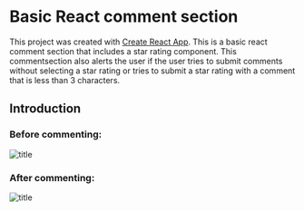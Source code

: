 # Basic React comment section

This project was created with [Create React App](https://github.com/facebook/create-react-app). This is a basic react comment section that includes a star rating component. This commentsection also alerts the user if the user tries to submit comments without selecting a star rating or tries to submit a star rating with a comment that is less than 3 characters. 

## Introduction

### Before commenting: 

![title](Images/before.png)

### After commenting: 

![title](Images/after.png)
